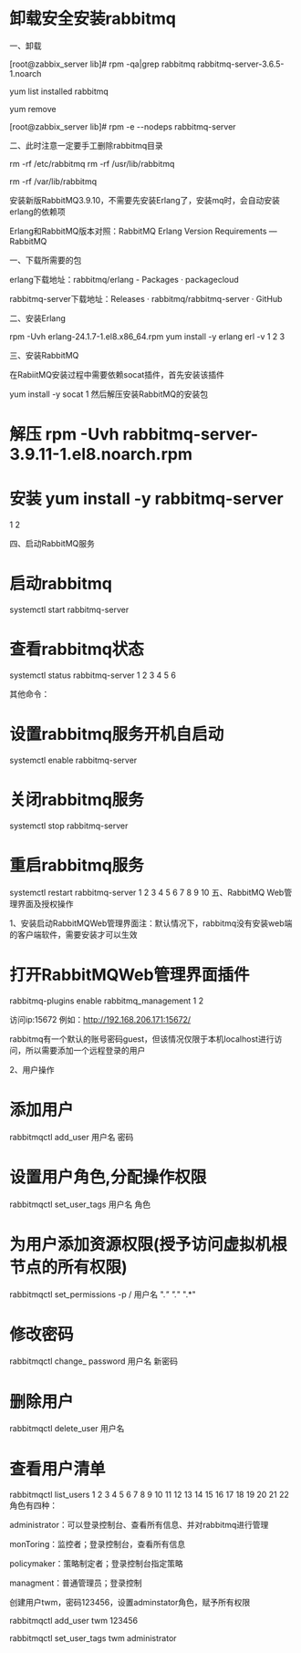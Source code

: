 # 卸载安全安装rabbitmq





一、卸载

[root@zabbix_server lib]# rpm -qa|grep rabbitmq
rabbitmq-server-3.6.5-1.noarch



yum list installed rabbitmq

yum remove



[root@zabbix_server lib]# rpm -e --nodeps rabbitmq-server

二、此时注意一定要手工删除rabbitmq目录

rm -rf /etc/rabbitmq
rm -rf /usr/lib/rabbitmq

rm -rf /var/lib/rabbitmq



安装新版RabbitMQ3.9.10，不需要先安装Erlang了，安装mq时，会自动安装erlang的依赖项

Erlang和RabbitMQ版本对照：RabbitMQ Erlang Version Requirements — RabbitMQ

一、下载所需要的包

erlang下载地址：rabbitmq/erlang - Packages · packagecloud

rabbitmq-server下载地址：Releases · rabbitmq/rabbitmq-server · GitHub



二、安装Erlang

rpm -Uvh erlang-24.1.7-1.el8.x86_64.rpm
yum install -y erlang
erl -v
1
2
3


三、安装RabbitMQ

在RabiitMQ安装过程中需要依赖socat插件，首先安装该插件

yum install -y socat
1
然后解压安装RabbitMQ的安装包

# 解压 rpm -Uvh rabbitmq-server-3.9.11-1.el8.noarch.rpm
# 安装 yum install -y rabbitmq-server
1
2


四、启动RabbitMQ服务

# 启动rabbitmq
systemctl start rabbitmq-server


# 查看rabbitmq状态
systemctl status rabbitmq-server
1
2
3
4
5
6


其他命令：

# 设置rabbitmq服务开机自启动
systemctl enable rabbitmq-server


# 关闭rabbitmq服务
systemctl stop rabbitmq-server


# 重启rabbitmq服务
systemctl restart rabbitmq-server
1
2
3
4
5
6
7
8
9
10
五、RabbitMQ Web管理界面及授权操作

1、安装启动RabbitMQWeb管理界面注：默认情况下，rabbitmq没有安装web端的客户端软件，需要安装才可以生效

# 打开RabbitMQWeb管理界面插件
rabbitmq-plugins enable rabbitmq_management
1
2


访问ip:15672 例如：http://192.168.206.171:15672/

rabbitmq有一个默认的账号密码guest，但该情况仅限于本机localhost进行访问，所以需要添加一个远程登录的用户



2、用户操作

# 添加用户
rabbitmqctl add_user 用户名 密码


# 设置用户角色,分配操作权限
rabbitmqctl set_user_tags 用户名 角色


# 为用户添加资源权限(授予访问虚拟机根节点的所有权限)
rabbitmqctl set_permissions -p / 用户名 ".*" ".*" ".*"


# 修改密码
rabbitmqctl change_ password 用户名 新密码


# 删除用户
rabbitmqctl delete_user 用户名


# 查看用户清单
rabbitmqctl list_users
1
2
3
4
5
6
7
8
9
10
11
12
13
14
15
16
17
18
19
20
21
22
角色有四种：

administrator：可以登录控制台、查看所有信息、并对rabbitmq进行管理

monToring：监控者；登录控制台，查看所有信息

policymaker：策略制定者；登录控制台指定策略

managment：普通管理员；登录控制

创建用户twm，密码123456，设置adminstator角色，赋予所有权限

rabbitmqctl add_user twm 123456

rabbitmqctl set_user_tags twm administrator


